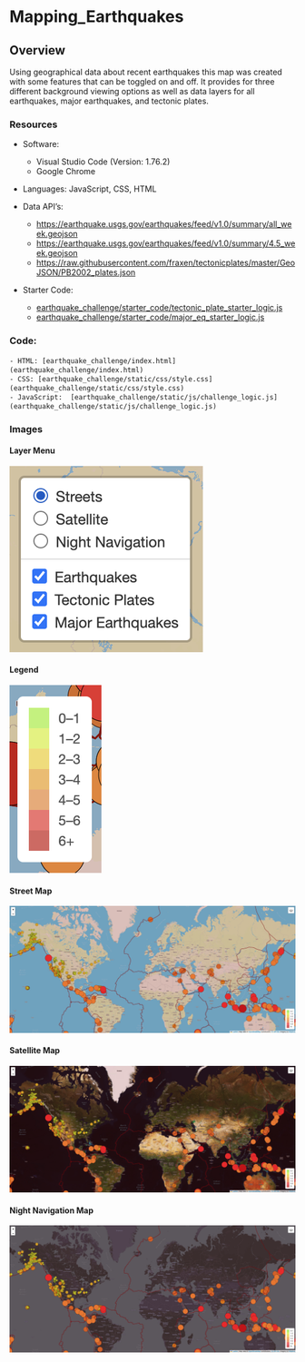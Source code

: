 # Mapping_Earthquakes

## Overview
Using geographical data about recent earthquakes this map was created with some features that can be toggled on and off. It provides for three different background viewing options as well as data layers for all earthquakes, major earthquakes, and tectonic plates.  


### Resources

- Software:
    - Visual Studio Code (Version: 1.76.2)
    - Google Chrome 
    
- Languages: JavaScript, CSS, HTML

- Data  API’s:
    - https://earthquake.usgs.gov/earthquakes/feed/v1.0/summary/all_week.geojson
    - https://earthquake.usgs.gov/earthquakes/feed/v1.0/summary/4.5_week.geojson
    - https://raw.githubusercontent.com/fraxen/tectonicplates/master/GeoJSON/PB2002_plates.json
    
- Starter Code: 
    - [earthquake_challenge/starter_code/tectonic_plate_starter_logic.js]( earthquake_challenge/starter_code/tectonic_plate_starter_logic.js)
    - [earthquake_challenge/starter_code/major_eq_starter_logic.js]( earthquake_challenge/starter_code/major_eq_starter_logic.js)
    

### Code: 
    - HTML: [earthquake_challenge/index.html](earthquake_challenge/index.html)
    - CSS: [earthquake_challenge/static/css/style.css](earthquake_challenge/static/css/style.css)
    - JavaScript:  [earthquake_challenge/static/js/challenge_logic.js](earthquake_challenge/static/js/challenge_logic.js)


### Images 

#### Layer Menu

![earthquake_challenge/images/layer_menu.png](earthquake_challenge/images/layer_menu.png)

#### Legend

![earthquake_challenge/images/legend.png](earthquake_challenge/images/legend.png)

#### Street Map
![earthquake_challenge/images/street_map.png](earthquake_challenge/images/street_map.png)

#### Satellite Map 
![earthquake_challenge/images/satellite_map.png](earthquake_challenge/images/satellite_map.png)

#### Night Navigation Map
![earthquake_challenge/images/night_nav_map.png](earthquake_challenge/images/night_nav_map.png)


